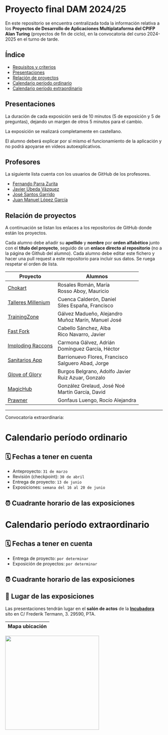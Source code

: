 # Proyecto final DAM 2024/25

En este repositorio se encuentra centralizada toda la información relativa a los **Proyectos de Desarrollo de Aplicaciones Multiplataforma del CPIFP Alan Turing** (proyectos de fin de ciclo), en la convocatoria del curso 2024-2025 en el turno de tarde.

## Índice

* [Requisitos y criterios](/criterios/generales.md)
* [Presentaciones](#presentaciones)
* [Relación de proyectos](#relación-de-proyectos)
* [Calendario período ordinario](#calendario-período-ordinario)
* [Calendario período extraordinario](#calendario-período-extraordinario)

## Presentaciones

La duración de cada exposición será de 10 minutos (5 de exposición y 5 de preguntas), dejando un margen de otros 5 minutos para el cambio.

La exposición se realizará completamente en castellano.

El alumno deberá explicar por sí mismo el funcionamiento de la aplicación y no podrá apoyarse en vídeos autoexplicativos.

## Profesores 
La siguiente lista cuenta con los usuarios de GitHub de los profesores.
* [Fernando Parra Zurita](https://github.com/fparzur) 
* [Javier Úbeda Vázquez](https://github.com/jubevaz228)
* [José Santos Garrido](https://github.com/jsangar251)
* [Juan Manuel López García](https://github.com/juanmanuel-5)

## Relación de proyectos

A continuación se listan los enlaces a los repositorios de GitHub donde están los proyectos. 

Cada alumno debe añadir su **apellido** y **nombre** por **orden alfabético** junto con el **título del proyecto**, seguido de un **enlace directo al repositorio** (no a la página de Github del alumno). 
Cada alumno debe editar este fichero y hacer una pull request a este repositorio para incluir sus datos. Se ruega respetar el orden de lista.

| Proyecto | Alumnos |
|-----------------------------------------------------------------------------------| ---------------------------|
| [Chokart](https://github.com/moguism/Chokart)                                     | Rosales Román, María <br/> Rosso Aboy, Mauricio |
| [Talleres Millenium](https://github.com/dcuecal515/TalleresMilleniumRep)          | Cuenca Calderón, Daniel <br/> Siles España, Francisco |
| [TrainingZone](https://github.com/manugym/training-zone)                         | Gálvez Madueño, Alejandro <br/> Muñoz Marín, Manuel José |
| [Fast Fork](https://github.com/javirkdev/fast-fork)                               | Cabello Sánchez, Alba <br/> Rico Navarro, Javier |
| [Imploding Raccons](https://github.com/Adricarmona/TFG_ImplodingRacoon/tree/main) | Carmona Gálvez, Adrián <br/> Domínguez García, Héctor |
| [Sanitarios App](https://github.com/pacobarrionuevo/TFG_PacoSalguero)             | Barrionuevo Flores, Francisco <br/> Salguero Abad, Jorge |
| [Glove of Glory](https://github.com/Fito-9/Glove-of-Glory)                        | Burgos Belgrano, Adolfo Javier <br/> Ruiz Azuar, Gonzalo |
| [MagicHub](https://github.com/GarciByte/TFG_MagicApp/tree/main)                   | González Grelaud, José Noé <br/> Martín García, David |
| [Prawner](https://github.com/rocigonf/tfg-prawner)                               | Gonfaus Luengo, Rocío Alejandra |

----------------------------------
Convocatoria extraordinaria:

# Calendario período ordinario

## 🗓️ Fechas a tener en cuenta
* Anteproyecto: `31 de marzo`
* Revisión (checkpoint): `30 de abril`
* Entrega de proyecto: `13 de junio`
* Exposiciones: `semana del 16 al 20 de junio`

## ⏰ Cuadrante horario de las exposiciones


# Calendario período extraordinario

##  🗓️ Fechas a tener en cuenta 
* Entrega de proyecto: `por determinar`
* Exposición de proyectos: `por determinar`

## ⏰ Cuadrante horario de las exposiciones



## :school: Lugar de las exposiciones
Las presentaciones tendrán lugar en el **salón de actos** de la [**Incubadora**](https://goo.gl/maps/VGMpWnnpCZJQbP21A) sito en C/ Frederik Termann, 3. 29590, PTA.

Mapa ubicación             | 
:-------------------------:|
<a href="https://goo.gl/maps/VGMpWnnpCZJQbP21A" target="_blank">
  <img src="https://github.com/IESCampanillas/proyectos-dam-2021/blob/master/IESCFP_mapa_ubicacion.png" width="300" />
</a>
